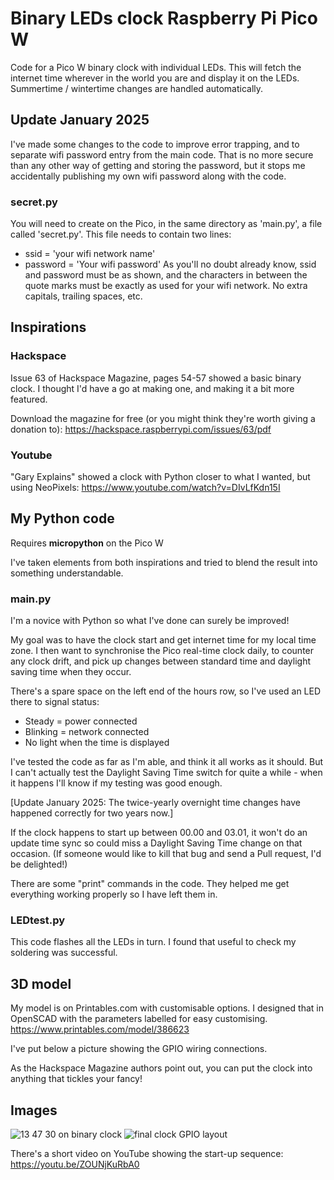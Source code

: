 # Binary LEDs clock Raspberry Pi Pico W
Code for a Pico W binary clock with individual LEDs.
This will fetch the internet time wherever in the world you are and display it on the LEDs. 
Summertime / wintertime changes are handled automatically.
## Update January 2025
I've made some changes to the code to improve error trapping, and to separate wifi password entry from the main code. That is no more secure than any other way of getting and storing the password, but it stops me accidentally publishing my own wifi password along with the code.
### secret.py
You will need to create on the Pico, in the same directory as 'main.py', a file called 'secret.py'. This file needs to contain two lines:
* ssid = 'your wifi network name'
* password = 'Your wifi password'
As you'll no doubt already know, ssid and password must be as shown, and the characters in between the quote marks must be exactly as used for your wifi network. No extra capitals, trailing spaces, etc.

## Inspirations
### Hackspace
Issue 63 of Hackspace Magazine, pages 54-57 showed a basic binary clock. I thought I'd have a go at making one, and making it a bit more featured.

Download the magazine for free (or you might think they're worth giving a donation to): https://hackspace.raspberrypi.com/issues/63/pdf 
### Youtube
"Gary Explains" showed a clock with Python closer to what I wanted, but using NeoPixels: https://www.youtube.com/watch?v=DIvLfKdn15I 
## My Python code
Requires **micropython** on the Pico W 

I've taken elements from both inspirations and tried to blend the result into something understandable.

### main.py
I'm a novice with Python so what I've done can surely be improved!

My goal was to have the clock start and get internet time for my local time zone. I then want to synchronise the Pico real-time clock daily, to counter any clock drift, and pick up changes between standard time and daylight saving time when they occur.

There's a spare space on the left end of the hours row, so I've used an LED there to signal status:
* Steady = power connected
* Blinking = network connected
* No light when the time is displayed

I've tested the code as far as I'm able, and think it all works as it should. But I can't actually test the Daylight Saving Time switch for quite a while - when it  happens I'll know if my testing was good enough.

[Update January 2025: The twice-yearly overnight time changes have happened correctly for two years now.]

If the clock happens to start up between 00.00 and 03.01, it won't do an update time sync so could miss a Daylight Saving Time change on that occasion. (If someone would like to kill that bug and send a Pull request, I'd be delighted!)

There are some "print" commands in the code. They helped me get everything working properly so I have left them in.
### LEDtest.py
This code flashes all the LEDs in turn. I found that useful to check my soldering was successful.
## 3D model
My model is on Printables.com with customisable options. I designed that in OpenSCAD with the parameters labelled for easy customising. 
https://www.printables.com/model/386623

I've put below a picture showing the GPIO wiring connections. 

As the Hackspace Magazine authors point out, you can put the clock into anything that tickles your fancy!
## Images
![13 47 30 on binary clock](https://user-images.githubusercontent.com/28804416/216216111-f2e749db-85fd-4063-8f82-b9e7062ee9fd.jpg "13:47:30")
![final clock GPIO layout](https://user-images.githubusercontent.com/28804416/216257041-c2eab93f-9c94-4c49-a68f-4616a36768c5.png)

There's a short video on YouTube showing the start-up sequence:
https://youtu.be/ZOUNjKuRbA0
